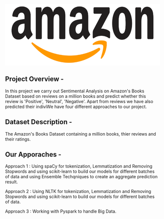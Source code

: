 
<p>
     
<img src="logo.png"
     img width="1000" img height="200"
     alt="Markdown Monster icon"
      />
</p>
     

## Project Overview -
In this project we carry out Sentimental Analysis on Amazon's Books Dataset based on reviews on a million books and predict whether this review is 'Positive', 'Neutral', 'Negative'. Apart from reviews we have also predicted their indiviWe have four different approaches to our project.


## Dataset Description -
The Amazon's Books Dataset containing a million books, thier reviews and their ratings.


## Our Apporaches -
Approach 1 : Using spaCy for tokenization, Lemmatization and Removing Stopwords and using scikit-learn to build our models for different batches of data and using Ensemble Techqniques to create an aggregate prediction result.

Approach 2 : Using NLTK for tokenization, Lemmatization and Removing Stopwords and using scikit-learn to build our models for different batches of data.

Approach 3 :  Working with Pyspark to handle Big Data.


